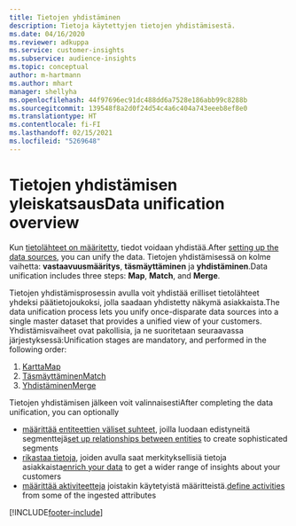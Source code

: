 ```yaml
---
title: Tietojen yhdistäminen
description: Tietoja käytettyjen tietojen yhdistämisestä.
ms.date: 04/16/2020
ms.reviewer: adkuppa
ms.service: customer-insights
ms.subservice: audience-insights
ms.topic: conceptual
author: m-hartmann
ms.author: mhart
manager: shellyha
ms.openlocfilehash: 44f97696ec91dc488dd6a7528e186abb99c8288b
ms.sourcegitcommit: 139548f8a2d0f24d54c4a6c404a743eeeb8ef8e0
ms.translationtype: HT
ms.contentlocale: fi-FI
ms.lasthandoff: 02/15/2021
ms.locfileid: "5269648"
---
```

# <a name="data-unification-overview"></a><span data-ttu-id="3efae-103">Tietojen yhdistämisen yleiskatsaus</span><span class="sxs-lookup"><span data-stu-id="3efae-103">Data unification overview</span></span>

<span data-ttu-id="3efae-104">Kun [tietolähteet on määritetty](data-sources.md), tiedot voidaan yhdistää.</span><span class="sxs-lookup"><span data-stu-id="3efae-104">After [setting up the data sources](data-sources.md), you can unify the data.</span></span> <span data-ttu-id="3efae-105">Tietojen yhdistämisessä on kolme vaihetta: **vastaavuusmääritys**, **täsmäyttäminen** ja **yhdistäminen**.</span><span class="sxs-lookup"><span data-stu-id="3efae-105">Data unification includes three steps: **Map**, **Match**, and **Merge**.</span></span>

<span data-ttu-id="3efae-106">Tietojen yhdistämisprosessin avulla voit yhdistää erilliset tietolähteet yhdeksi päätietojoukoksi, jolla saadaan yhdistetty näkymä asiakkaista.</span><span class="sxs-lookup"><span data-stu-id="3efae-106">The data unification process lets you unify once-disparate data sources into a single master dataset that provides a unified view of your customers.</span></span> <span data-ttu-id="3efae-107">Yhdistämisvaiheet ovat pakollisia, ja ne suoritetaan seuraavassa järjestyksessä:</span><span class="sxs-lookup"><span data-stu-id="3efae-107">Unification stages are mandatory, and performed in the following order:</span></span>

1. [<span data-ttu-id="3efae-108">Kartta</span><span class="sxs-lookup"><span data-stu-id="3efae-108">Map</span></span>](map-entities.md)
2. [<span data-ttu-id="3efae-109">Täsmäyttäminen</span><span class="sxs-lookup"><span data-stu-id="3efae-109">Match</span></span>](match-entities.md)
3. [<span data-ttu-id="3efae-110">Yhdistäminen</span><span class="sxs-lookup"><span data-stu-id="3efae-110">Merge</span></span>](merge-entities.md)

<span data-ttu-id="3efae-111">Tietojen yhdistämisen jälkeen voit valinnaisesti</span><span class="sxs-lookup"><span data-stu-id="3efae-111">After completing the data unification, you can optionally</span></span>

- <span data-ttu-id="3efae-112">[määrittää entiteettien väliset suhteet](relationships.md), joilla luodaan edistyneitä segmenttejä</span><span class="sxs-lookup"><span data-stu-id="3efae-112">[set up relationships between entities](relationships.md) to create sophisticated segments</span></span>
- <span data-ttu-id="3efae-113">[rikastaa tietoja](enrichment-hub.md), joiden avulla saat merkityksellisiä tietoja asiakkaista</span><span class="sxs-lookup"><span data-stu-id="3efae-113">[enrich your data](enrichment-hub.md) to get a wider range of insights about your customers</span></span>
- <span data-ttu-id="3efae-114">[määrittää aktiviteetteja](activities.md) joistakin käytetyistä määritteistä.</span><span class="sxs-lookup"><span data-stu-id="3efae-114">[define activities](activities.md) from some of the ingested attributes</span></span>


[!INCLUDE[footer-include](../includes/footer-banner.md)]